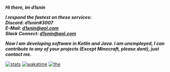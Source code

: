 ***Hi there, im d1snin***

***I respond the fastest on these services:***\
***Discord: d1snin#3007***\
***E-Mail: d1snin@aol.com***\
***Slack Connect: d1snin@aol.com***

***Now I am developing software in Kotlin and Java.
I am unemployed, I can contribute to any of your projects (Except Minecraft, please dont), just contact me.***

[![stats](https://github-readme-stats.vercel.app/api?username=d1snin&show_icons=true&theme=dracula)](https://github.com/d1snin)
[![wakatime](https://github-readme-stats.vercel.app/api/wakatime?username=d1snin&theme=dracula&v=2)](https://github.com/d1snin)
[![the](https://media.discordapp.net/attachments/842749434965000212/871001978241712138/718933691_2b0100d6d4_o.png?width=387&height=519)](https://github.com/d1snin)
